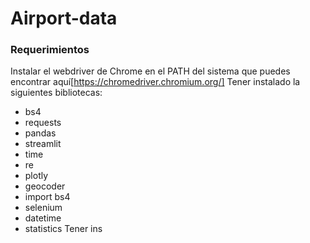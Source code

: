 # Airport-data

### Requerimientos 
Instalar el webdriver de Chrome en el PATH del sistema que puedes encontrar aquí[https://chromedriver.chromium.org/]
Tener instalado la siguientes bibliotecas:
- bs4 
- requests
- pandas
- streamlit
- time
- re
- plotly
- geocoder
- import bs4
- selenium
- datetime
- statistics
Tener ins
